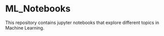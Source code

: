 # ML_Notebooks

This repository contains jupyter notebooks that explore different topics in Machine Learning.

